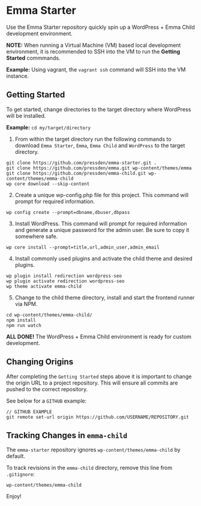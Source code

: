 Emma Starter
===

Use the Emma Starter repository quickly spin up a WordPress + Emma Child development environment.

**NOTE:** When running a Virtual Machine (VM) based local development environment, it is
recommended to SSH into the VM to run the **Getting Started** commmands.

**Example:** Using vagrant, the `vagrant ssh` command will SSH into the VM instance.

Getting Started
---------------

To get started, change directories to the target directory where WordPress will be installed.

**Example:** `cd my/target/directory`

1. From within the target directory run the following commands to download `Emma Starter`,
`Emma`, `Emma Child` and `WordPress` to the target directory.

```
git clone https://github.com/pressden/emma-starter.git .
git clone https://github.com/pressden/emma.git wp-content/themes/emma
git clone https://github.com/pressden/emma-child.git wp-content/themes/emma-child
wp core download --skip-content

```

2. Create a unique wp-config.php file for this project. This command will prompt for required
information.

```
wp config create --prompt=dbname,dbuser,dbpass

```

3. Install WordPress. This command will prompt for required information and generate a unique
password for the admin user. Be sure to copy it somewhere safe.

```
wp core install --prompt=title,url,admin_user,admin_email

```

4. Install commonly used plugins and activate the child theme and desired plugins.

```
wp plugin install redirection wordpress-seo
wp plugin activate redirection wordpress-seo
wp theme activate emma-child

```

5. Change to the child theme directory, install and start the frontend runner via NPM.

```
cd wp-content/themes/emma-child/
npm install
npm run watch

```

**ALL DONE!** The WordPress + Emma Child environment is ready for custom development.

Changing Origins
----------------
After completing the `Getting Started` steps above it is important to change the origin URL
to a project repository. This will ensure all commits are pushed to the correct repository.

See below for a `GITHUB` example:

```
// GITHUB EXAMPLE
git remote set-url origin https://github.com/USERNAME/REPOSITORY.git

```

Tracking Changes in `emma-child`
--------------------------
The `emma-starter` repository ignores `wp-content/themes/emma-child` by default.

To track revisions in the `emma-child` directory, remove this line from `.gitignore`:

```
wp-content/themes/emma-child

```

Enjoy!
